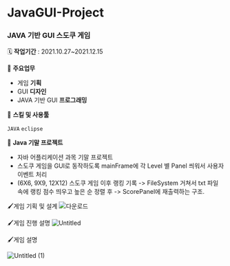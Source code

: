 # JavaGUI-Project

### JAVA 기반 GUI 스도쿠 게임

🗓️ **작업기간** : 2021.10.27~2021.12.15

📒 **주요업무** 

- 게임 **기획**
- GUI **디자인**
- JAVA 기반 GUI **프로그래밍**

🌱 **스킬 및 사용툴**

`JAVA`  `eclipse`

🌱 **Java 기말 프로젝트**
- 자바 어플리케이션 과목 기말 프로젝트
- 스도쿠 게임을 GUI로 동작하도록 mainFrame에 각 Level 별 Panel 씌워서 사용자 이벤트 처리
- (6X6, 9X9, 12X12) 스도쿠 게임 이후 랭킹 기록 -> FileSystem 거쳐서 txt 파일 속에 랭킹 점수 띄우고 높은 순 정렬 후 -> ScorePanel에 재출력하는 구조.

🖌️게임 기획 및 설계
![다운로드](https://user-images.githubusercontent.com/39732720/163096321-1a082358-7642-4199-afc1-3c9986c36357.png)


🖌️게임 진행 설명
![Untitled](https://user-images.githubusercontent.com/39732720/163096765-94a94e9b-dcb0-49e2-bce6-d60c7495b5f6.png)


🖌️게임 설명 

![Untitled (1)](https://user-images.githubusercontent.com/39732720/163096751-81601560-d8e6-4f2c-9718-be2001fc0d69.png)

